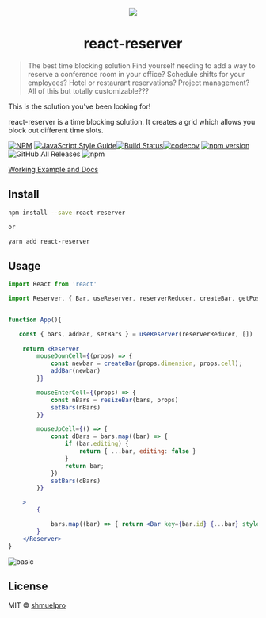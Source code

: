 <p align="center">
  <img src="https://user-images.githubusercontent.com/3017787/86244525-c3b0bf00-bbb0-11ea-87cf-910492aebf46.png" style=" alt="react reserver" />
</p>
<h1 align="center">react-reserver</h1>

> The best time blocking solution
Find yourself needing to add a way to reserve a conference room in your office?
Schedule shifts for your employees?
Hotel or restaurant reservations? 
Project management?
All of this but totally customizable???

This is the solution you've been looking for!

react-reserver is a time blocking solution. 
It creates a grid which allows you block out different time slots. 

[![NPM](https://img.shields.io/npm/v/react-reserver.svg)](https://www.npmjs.com/package/react-reserver) [![JavaScript Style Guide](https://img.shields.io/badge/code_style-standard-brightgreen.svg)](https://standardjs.com)[![Build Status](https://travis-ci.org/shmuelpro/react-reserver.svg?branch=master)](https://travis-ci.org/shmuelpro/react-reserver)[![codecov](https://codecov.io/gh/shmuelpro/react-reserver/branch/master/graph/badge.svg)](https://codecov.io/gh/shmuelpro/react-reserver) [![npm version](https://badge.fury.io/js/react-reserver.svg)](https://badge.fury.io/js/react-reserver) ![GitHub All Releases](https://img.shields.io/github/downloads/shmuelpro/react-reserver/total) ![npm](https://img.shields.io/npm/dw/react-reserver)

<a href="https://shmuelpro.github.io/react-reserver/">Working Example and Docs</a>

## Install

```bash
npm install --save react-reserver

or 

yarn add react-reserver
```

## Usage

```jsx
import React from 'react'

import Reserver, { Bar, useReserver, reserverReducer, createBar, getPosition, resizeBars} from 'react-reserver'


function App(){

   const { bars, addBar, setBars } = useReserver(reserverReducer, [])
  
    return <Reserver       
        mouseDownCell={(props) => {
            const newbar = createBar(props.dimension, props.cell);
            addBar(newbar)
        }}

        mouseEnterCell={(props) => {
            const nBars = resizeBar(bars, props)
            setBars(nBars)
        }}

        mouseUpCell={() => {  
            const dBars = bars.map((bar) => {
                if (bar.editing) {
                    return { ...bar, editing: false }
                }
                return bar;
            })
            setBars(dBars)
        }}

    >
        {

            bars.map((bar) => { return <Bar key={bar.id} {...bar} style={{ ...getPosition(bar.row, bar.column, bar.dimension) }} /> })
        }
    </Reserver>
}
```
![basic](https://user-images.githubusercontent.com/3017787/91833839-e5c9ca80-ec4f-11ea-8993-c33afcaceed1.gif)

## License

MIT © [shmuelpro](https://github.com/shmuelpro)
